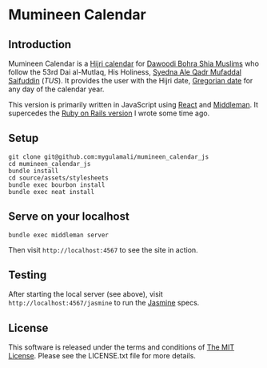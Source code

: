 # Mumineen Calendar

## Introduction

Mumineen Calendar is a [Hijri calendar](http://en.wikipedia.org/wiki/Islamic_calendar) for [Dawoodi Bohra Shia Muslims](http://en.wikipedia.org/wiki/Dawoodi_bohra) who follow the 53rd Dai al-Mutlaq, His Holiness, [Syedna Ale Qadr Mufaddal Saifuddin](http://en.wikipedia.org/wiki/Mufaddal_Saifuddin) (_TUS_).  It provides the user with the Hijri date, [Gregorian date](http://en.wikipedia.org/wiki/Gregorian_calendar) for any day of the calendar year.

This version is primarily written in JavaScript using [React](http://facebook.github.io/react/) and [Middleman](http://middlemanapp.com/).  It supercedes the [Ruby on Rails version](https://github.com/mygulamali/mumineen_calendar) I wrote some time ago.

## Setup

```shell
git clone git@github.com:mygulamali/mumineen_calendar_js
cd mumineen_calendar_js
bundle install
cd source/assets/stylesheets
bundle exec bourbon install
bundle exec neat install
```

## Serve on your localhost

`bundle exec middleman server`

Then visit `http://localhost:4567` to see the site in action.

## Testing

After starting the local server (see above), visit `http://localhost:4567/jasmine` to run the [Jasmine](http://jasmine.github.io/) specs.

## License

This software is released under the terms and conditions of [The MIT License](http://www.opensource.org/licenses/mit-license.php "The MIT License"). Please see the LICENSE.txt file for more details.

